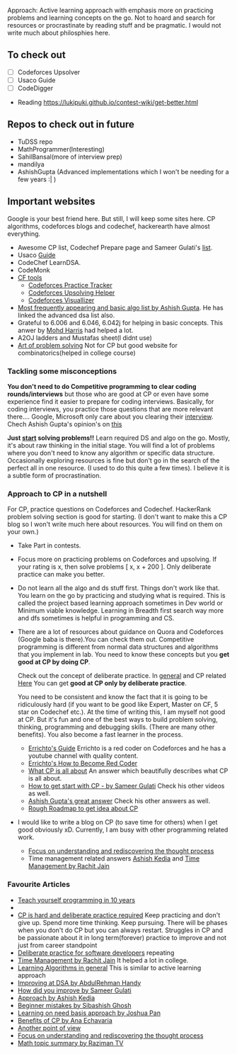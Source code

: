 Approach: 
Active learning approach with emphasis more on practicing problems and learning concepts on the go.
Not to hoard and search for resources or procrastinate by reading stuff and be pragmatic. I would not write much about 
philosphies here. 

## To check out
- [ ] Codeforces Upsolver
- [ ] Usaco Guide
- [ ] CodeDigger
- Reading https://lukipuki.github.io/contest-wiki/get-better.html
## Repos to check out in future
- TuDSS repo
- MathProgrammer(Interesting)
- SahilBansal(more of interview prep)
- mandilya
- AshishGupta (Advanced implementations which I won't be needing for a few years :| ) 

## Important websites
Google is your best friend here. But still, I will keep some sites here. CP algorithms, codeforces blogs and codechef, hackerearth have almost everything.
- Awesome CP list, Codechef Prepare page and Sameer Gulati's [list](https://www.quora.com/What-is-a-list-of-data-structures-that-a-competitive-programmer-must-know/answer/Sameer-Gulati-3). 
- Usaco [Guide](https://usaco-guide.vercel.app/)
- CodeChef LearnDSA.
- CodeMonk
- [CF tools](https://codeforces.com/blog/entry/63040)
   - [Codeforces Practice Tracker](https://chrome.google.com/webstore/detail/codeforces-practice-track/cnahgdhboflcnojgmeehhhfeoojifonm)
   - [Codeforces Upsolving Helper](https://codeforces-upsolving-helper.herokuapp.com/)
   - [Codeforces Visuallizer](https://cfviz.netlify.app/)
- [Most frequently appearing and basic algo list by Ashish Gupta](https://www.quora.com/What-basic-data-structures-and-algorithms-should-one-learn-before-starting-competitive-programming/answer/Ashish-Gupta-211?share=a2eee6ca&srid=ihpN). He has linked the advanced dsa list also.
- Grateful to 6.006 and 6.046, 6.042j for helping in basic concepts. This anwer by [Mohd Harris](https://qr.ae/pNsisr) had helped a lot.
- A2OJ ladders and Mustafas sheet(I didnt use)
- [Art of problem solving](https://artofproblemsolving.com/) Not for CP but good website for combinatorics(helped in college course) 
### Tackling some misconceptions
   
  **You don't need to do Competitive programming to clear coding rounds/interviews** but those who are good at CP or even have some experience find it easier
  to prepare for coding interviews. Basically, for coding interviews, you practice those questions that are more relevant there.... Google, Microsoft only care     about you clearing their [interview](https://qr.ae/pNssEu). Chech Ashish Gupta's opinion's on [this](https://qr.ae/pRF9xY)
  
  **Just [start](https://youtu.be/y7169jEvb-Y?t=42) solving problems!!** Learn required DS and algo on the go. Mostly, it's about raw thinking in the initial stage. You will find a lot of problems      where you don't need to know any algorithm or specific data structure. Occasionally exploring resources is fine but don't go in the search of 
   the perfect all in one resource. (I used to do this quite a few times). I believe it is a subtle form of procrastination.
  
### Approach to CP in a nutshell  
   For CP, practice questions on Codeforces and Codechef. HackerRank problem solving section is good for starting.
  (I don't want to make this a CP blog so I won't write much here about resources. You will find on them on your own.)
  - Take Part in contests.
  
  - Focus more on practicing problems on Codeforces and upsolving. If your rating is x, then solve problems [ x, x + 200 ]. Only deliberate practice
    can make you better. 
  
  - Do not learn all the algo and ds stuff first. Things don't work like that. You learn on the go by practicing and studying what is required.
    This is called the project based learning approach sometimes in Dev world or Minimum viable knowledge. 
    Learning in Breadth first search way more and dfs sometimes is helpful in programming and CS.
    
  - There are a lot of resources about guidance on Quora and Codeforces (Google baba is there).You can check them out. Competitive programming is different from 
    normal data structures and algorithms that you implement in lab. You need to know these concepts but you **get good at CP by doing CP**. 
    
    Check out the concept of deliberate practice. In [general](https://jamesclear.com/deliberate-practice-theory#:~:text=Deliberate%20practice%20refers%20to%20a,specific%20goal%20of%20improving%20performance.) and CP related [Here](https://www.redgreencode.com/deliberate-practice-for-software-developers/) You can get **good at CP only by deliberate practice**.

    
    You need to be consistent and know the fact that it is going to be ridiculously hard (if you want to be good like Expert, Master on CF, 5 star on Codechef etc.). At the time of writing this, I am myself not good at CP. 
    But it's fun and one of the best ways to build problem solving, thinking, programming and debugging skills. (There are many other benefits). You
    also become a fast learner in the process.
       - [Errichto's Guide](https://github.com/Errichto/youtube/wiki/How-to-practice%3F?fbclid=IwAR3i4-RUmoN3VM2oY-tP3WC60maN3V7hd2R5vTeS7Xs7I1LXNdb5_VjTnUA) Errichto is a red coder on Codeforces and he has a youtube channel with quality content.
       - [Errichto's How to Become Red Coder](https://www.youtube.com/watch?v=y7169jEvb-Y)
       - [What CP is all about](https://qr.ae/TjA0uu) An answer which beautifully describes what CP is all about.
       - [How to get start with CP - by Sameer Gulati](https://www.youtube.com/watch?v=qG3tT_CaA68)  Check his other videos as well.
       - [Ashish Gupta's great answer](https://qr.ae/pNydnl) Check his other answers as well.
       - [Rough Roadmap to get idea about CP](https://www.youtube.com/watch?v=zZOQVLll9u4&t=0s)
  - I would like to write a blog on CP (to save time for others) when I get good obviously xD. Currently, I am busy with other programming related work.
       - [Focus on understanding and rediscovering the thought process](https://qr.ae/pNsisj)
       - Time management related answers [Ashish Kedia](https://qr.ae/pNsiAY) and  [ Time Management by Rachit Jain](https://qr.ae/TWtVmr)


### Favourite Articles
- [Teach yourself programming in 10 years](http://norvig.com/21-days.html)
-
- [CP is hard and deliberate practice required](https://qr.ae/pNsiYs) Keep practicing and don't give up. Spend more time thinking. Keep pursuing. There will be phases when you don't do CP  but you can always restart. Struggles in CP and be passionate about it in long term(forever) practice to improve and not just from career standpoint
- [Deliberate practice for software developers](https://www.redgreencode.com/deliberate-practice-for-software-developers/) repeating
- [ Time Management by Rachit Jain](https://qr.ae/TWtVmr) It helped a lot in college.
- [Learning Algorithms in general](https://qr.ae/TWxJMJ) This is similar to active learning approach
- [Improving at DSA by AbdulRehman Handy](https://qr.ae/pNsinZ)
- [How did you improve by Sameer Gulati](https://www.quora.com/What-made-you-good-at-competitive-programming/answer/Sameer-Gulati-3)
- [Approach by Ashish Kedia](https://qr.ae/pNsird)
- [Beginner mistakes by Sibashish Ghosh](https://qr.ae/pNKM2Y)
- [Learning on need basis approach by Joshua Pan](https://qr.ae/pNKM2r)
- [Benefits of CP by Ana Echavaria](https://qr.ae/pNsinM)
- [ Another point of view](https://qr.ae/pNsinf)
- [Focus on understanding and rediscovering the thought process](https://qr.ae/pNsisj)
- [Math topic summary by Raziman TV](https://qr.ae/pNsiYb)


